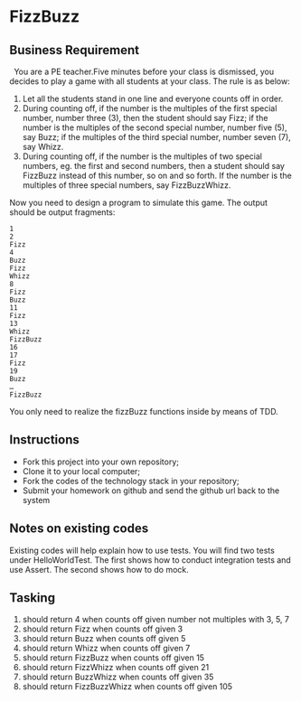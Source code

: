 ﻿# FizzBuzz

## Business Requirement

  You are a PE teacher.Five minutes before your class is dismissed, you decides to play a game with all students at your class. The rule is as below: 


1. Let all the students stand in one line and everyone counts off in order.
2. During counting off, if the number is the multiples of the first special number, number three (3), then the student should say Fizz; if the number is the multiples of the second special number, number five (5), say Buzz; if the multiples of the third special number, number seven (7), say Whizz. 
3. During counting off, if the number is the multiples of two special numbers, eg. the first and second numbers, then a student should say FizzBuzz instead of this number, so on and so forth. If the number is the multiples of three special numbers, say FizzBuzzWhizz.
  
Now you need to design a program to simulate this game. The output should be output fragments: 

```
1
2
Fizz
4
Buzz
Fizz
Whizz
8
Fizz
Buzz
11
Fizz 
13
Whizz
FizzBuzz
16
17
Fizz
19
Buzz 
… 
FizzBuzz
```

You only need to realize the fizzBuzz functions inside by means of TDD.

## Instructions

- Fork this project into your own repository;
- Clone it to your local computer;
- Fork the codes of the technology stack in your repository;
- Submit your homework on github and send the github url back to the system

## Notes on existing codes

Existing codes will help explain how to use tests. You will find two tests under HelloWorldTest. The first shows how to conduct integration tests and use Assert. 
The second shows how to do mock.

## Tasking
1. should return 4 when counts off given number not multiples with 3, 5, 7
2. should return Fizz when counts off given 3
3. should return Buzz when counts off given 5
4. should return Whizz when counts off given 7
5. should return FizzBuzz when counts off given 15
6. should return FizzWhizz when counts off given 21
7. should return BuzzWhizz when counts off given 35
8. should return FizzBuzzWhizz when counts off given 105
